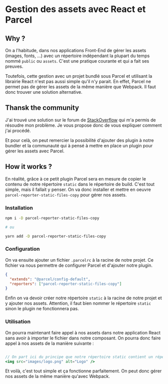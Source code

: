 # Gestion des assets avec React et Parcel

## Why ?

On a l'habitude, dans nos applications Front-End de gérer les assets (images, fonts, ...) avec un répertoire indépendant la plupart du temps nommé `public` ou `assets`. C'est une pratique courante et qui a fait ses preuves.

Toutefois, cette gestion avec un projet bundlé sous Parcel et utilisant la librairie React n'est pas aussi simple qu'il n'y parait. En effet, Parcel ne permet pas de gérer les assets de la même manière que Webpack. Il faut donc trouver une solution alternative.

## Thansk the community

J'ai trouvé une solution sur le forum de [StackOverflow](https://stackoverflow.com/questions/64713341/how-do-i-include-asset-files-with-parcel-js) qui m'a permis de résoudre mon problème. Je vous propose donc de vous expliquer comment j'ai procédé.

Et pour celà, on peut remercier la possibilité d'ajouter des plugin à notre bundler et la communauté qui à pensé à mettre en place un plugin pour gérer les assets avec Parcel.

## How it works ?

En réalité, grâce à ce petit plugin Parcel sera en mesure de copier le contenu de notre répertoire `static` dans le répertoire de build. C'est tout simple, mais il fallait y penser. 
On va donc installer et mettre en oeuvre `parcel-reporter-static-files-copy` pour gérer nos assets.

### Installation

```bash
npm i -D parcel-reporter-static-files-copy

# ou

yarn add -D parcel-reporter-static-files-copy
```

### Configuration

On va ensuite ajouter un fichier `.parcelrc` à la racine de notre projet. Ce fichier va nous permettre de configurer Parcel et d'ajouter notre plugin.

```json
{
  "extends": "@parcel/config-default",
  "reporters": ["parcel-reporter-static-files-copy"]
}
```

Enfin on va devoir créer notre répertoire `static` à la racine de notre projet et y ajouter nos assets. Attention, il faut bien nommer le répertoire `static` sinon le plugin ne fonctionnera pas.

### Utilisation

On pourra maintenant faire appel à nos assets dans notre application React sans avoir à importer le fichier dans notre composant. On pourra donc faire appel à nos assets de la manière suivante :

```jsx

// On part ici du principe que notre répertoire static contient un répertoire images et que notre logo s'y trouve.
<img src="images/logo.png" alt="Logo" />
```

Et voilà, c'est tout simple et ça fonctionne parfaitement. On peut donc gérer nos assets de la même manière qu'avec Webpack.
